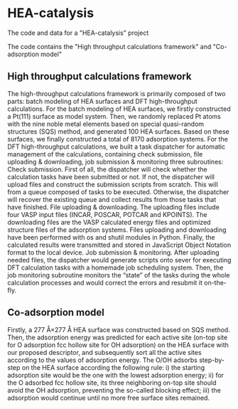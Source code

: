 # HEA-catalysis
The code and data for a "HEA-catalysis" project

The code contains the "High throughput calculations framework" and "Co-adsorption model"

## High throughput calculations framework
The high-throughput calculations framework is primarily composed of two parts: batch modeling of HEA surfaces and DFT high-throughput calculations. For the batch modeling of HEA surfaces, we firstly constructed a Pt(111) surface as model system. Then, we randomly replaced Pt atoms with the nine noble metal elements based on  special quasi-random structures (SQS) method, and generated 100 HEA surfaces. Based on these surfaces, we finally constructed a total of 8170 adsorption systems. For the DFT high-throughput calculations, we built a task dispatcher for automatic management of the calculations, containing check submission, file uploading & downloading, job submission & monitoring three subroutines:
Check submission. First of all, the dispatcher will check whether the calculation tasks have been submitted or not. If not, the dispatcher will upload files and construct the submission scripts from scratch. This will from a queue composed of tasks to be executed. Otherwise, the dispatcher will recover the existing queue and collect results from those tasks that have finished.
File uploading & downloading. The uploading files include four VASP input files (INCAR, POSCAR, POTCAR and KPOINTS). The downloading files are the VASP calculated energy files and optimized structure files of the adsorption systems. Files uploading and downloading have been performed with os and shutil modules in Python. Finally, the calculated results were transmitted and stored in JavaScript Object Notation format to the local device.
Job submission & monitoring. After uploading needed files, the dispatcher would generate scripts onto sever for executing DFT calculation tasks with a homemade job scheduling system. Then, the job monitoring subroutine monitors the “state” of the tasks during the whole calculation processes and would correct the errors and resubmit it on-the-fly.

## Co-adsorption model
Firstly, a 277 Å×277 Å HEA surface was constructed based on SQS method. Then, the adsorption energy was predicted for each active site (on-top site for O adsorption fcc hollow site for OH adsorption) on the HEA surface with our proposed descriptor, and subsequently sort all the active sites according to the values of adsorption energy. The O/OH adsorbs step-by-step on the HEA surface according the following rule: i) the starting adsorption site would be the one with the lowest adsorption energy; ii) for the O adsorbed fcc hollow site, its three neighboring on-top site should avoid the OH adsorption, preventing the so-called blocking effect; iii) the adsorption would continue until no more free surface sites remained.

